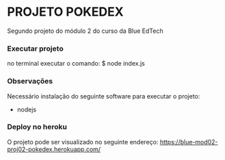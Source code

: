 # PROJETO POKEDEX
Segundo projeto do módulo 2 do curso da Blue EdTech

### Executar projeto
no terminal executar o comando:
$ node index.js

### Observações
Necessário instalação do seguinte software para executar o projeto:
- nodejs

### Deploy no heroku
O projeto pode ser visualizado no seguinte endereço:
https://blue-mod02-proj02-pokedex.herokuapp.com/